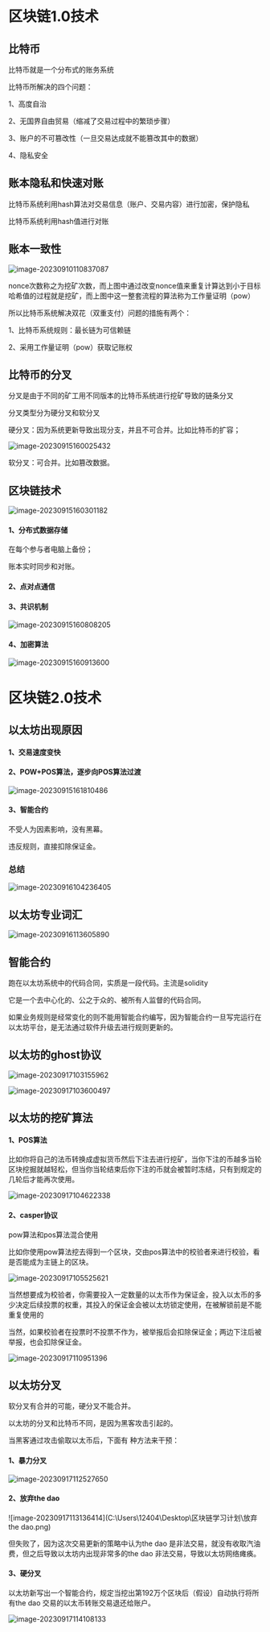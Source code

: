 # 区块链1.0技术

## 比特币

比特币就是一个分布式的账务系统

比特币所解决的四个问题：

1、高度自治

2、无国界自由贸易（缩减了交易过程中的繁琐步骤）

3、账户的不可篡改性（一旦交易达成就不能篡改其中的数据）

4、隐私安全



## 账本隐私和快速对账

比特币系统利用hash算法对交易信息（账户、交易内容）进行加密，保护隐私

比特币系统利用hash值进行对账



## 账本一致性

![image-20230910110837087](C:\Users\12404\Desktop\区块链学习计划\image-20230910110837087.png)

nonce次数称之为挖矿次数，而上图中通过改变nonce值来重复计算达到小于目标哈希值的过程就是挖矿，而上图中这一整套流程的算法称为工作量证明（pow）

所以比特币系统解决双花（双重支付）问题的措施有两个：

1、比特币系统规则：最长链为可信赖链 

2、采用工作量证明（pow）获取记账权



## 比特币的分叉

分叉是由于不同的矿工用不同版本的比特币系统进行挖矿导致的链条分叉

分叉类型分为硬分叉和软分叉

硬分叉：因为系统更新导致出现分支，并且不可合并。比如比特币的扩容；

![image-20230915160025432](C:\Users\12404\Desktop\区块链学习计划\硬分叉.png)

软分叉：可合并。比如篡改数据。



## 区块链技术

![image-20230915160301182](C:\Users\12404\Desktop\区块链学习计划\区块链技术.png)

#### 1、分布式数据存储

在每个参与者电脑上备份；

账本实时同步和对账。

#### 2、点对点通信

#### 3、共识机制

![image-20230915160808205](C:\Users\12404\Desktop\区块链学习计划\共识机制.png)

#### 4、加密算法

![image-20230915160913600](C:\Users\12404\Desktop\区块链学习计划\加密算法.png)



# 区块链2.0技术

## 以太坊出现原因

#### 1、交易速度变快

#### 2、POW+POS算法，逐步向POS算法过渡

![image-20230915161810486](C:\Users\12404\Desktop\区块链学习计划\POS.png)

#### 3、智能合约

不受人为因素影响，没有黑幕。

违反规则，直接扣除保证金。

### 总结

![image-20230916104236405](C:\Users\12404\Desktop\区块链学习计划\比特币的不足与以太坊的解决办法.png)



## 以太坊专业词汇

![image-20230916113605890](C:\Users\12404\Desktop\区块链学习计划\油钱.png)



## 智能合约

跑在以太坊系统中的代码合同，实质是一段代码。主流是solidity

它是一个去中心化的、公之于众的、被所有人监督的代码合同。

如果业务规则是经常变化的则不能用智能合约编写，因为智能合约一旦写完运行在以太坊平台，是无法通过软件升级去进行规则更新的。



## 以太坊的ghost协议

![image-20230917103155962](C:\Users\12404\Desktop\区块链学习计划\ghost协议图1.png)

![image-20230917103600497](C:\Users\12404\Desktop\区块链学习计划\ghost协议图2.png)



## 以太坊的挖矿算法

#### 1、POS算法

比如你将自己的法币转换成虚拟货币然后下注去进行挖矿，当你下注的币越多当轮区块挖掘就越轻松，但当你当轮结束后你下注的币就会被暂时冻结，只有到规定的几轮后才能再次使用。

![image-20230917104622338](C:\Users\12404\Desktop\区块链学习计划\POS算法.png)

#### 2、casper协议

pow算法和pos算法混合使用

比如你使用pow算法挖去得到一个区块，交由pos算法中的校验者来进行校验，看是否能成为主链上的区块。

![image-20230917105525621](C:\Users\12404\Desktop\区块链学习计划\casper.png)

当然想要成为校验者，你需要投入一定数量的以太币作为保证金，投入以太币的多少决定后续投票的权重，其投入的保证金会被以太坊锁定使用，在被解锁前是不能重复使用的

当然，如果校验者在投票时不投票不作为，被举报后会扣除保证金；两边下注后被举报，也会扣除保证金。

![image-20230917110951396](C:\Users\12404\Desktop\区块链学习计划\casper2.png)



## 以太坊分叉

软分叉有合并的可能，硬分叉不能合并。

以太坊的分叉和比特币不同，是因为黑客攻击引起的。

当黑客通过攻击偷取以太币后，下面有 种方法来干预：

#### 1、暴力分叉

![image-20230917112527650](C:\Users\12404\Desktop\区块链学习计划\暴力分叉.png)

#### 2、放弃the dao

![image-20230917113136414](C:\Users\12404\Desktop\区块链学习计划\放弃the dao.png)

但失败了，因为这次交易更新的策略中认为the dao 是非法交易，就没有收取汽油费，但之后导致以太坊内出现非常多的the dao 非法交易，导致以太坊网络瘫痪。

#### 3、硬分叉

以太坊新写出一个智能合约，规定当挖出第192万个区块后（假设）自动执行将所有the dao 交易的以太币转账交易退还给账户。

![image-20230917114108133](C:\Users\12404\Desktop\区块链学习计划\以太坊的硬分叉.png)











